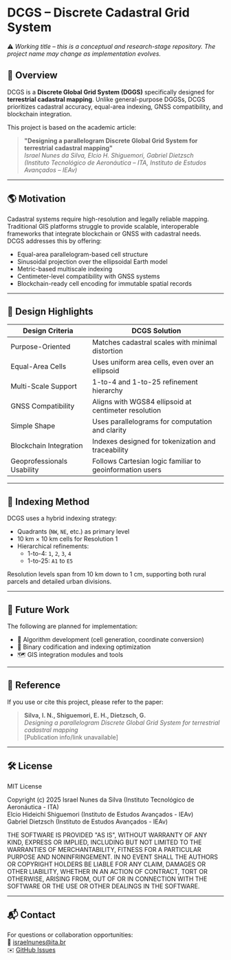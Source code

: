 # DCGS – Discrete Cadastral Grid System

⚠️ *Working title – this is a conceptual and research-stage repository. The project name may change as implementation evolves.*

## 📍 Overview

DCGS is a **Discrete Global Grid System (DGGS)** specifically designed for **terrestrial cadastral mapping**. Unlike general-purpose DGGSs, DCGS prioritizes cadastral accuracy, equal-area indexing, GNSS compatibility, and blockchain integration.

This project is based on the academic article:

> **"Designing a parallelogram Discrete Global Grid System for terrestrial cadastral mapping"**  
> *Israel Nunes da Silva, Elcio H. Shiguemori, Gabriel Dietzsch*  
> *(Instituto Tecnológico de Aeronáutica – ITA, Instituto de Estudos Avançados – IEAv)*

---

## 🌎 Motivation

Cadastral systems require high-resolution and legally reliable mapping. Traditional GIS platforms struggle to provide scalable, interoperable frameworks that integrate blockchain or GNSS with cadastral needs.  
DCGS addresses this by offering:
- Equal-area parallelogram-based cell structure  
- Sinusoidal projection over the ellipsoidal Earth model  
- Metric-based multiscale indexing  
- Centimeter-level compatibility with GNSS systems  
- Blockchain-ready cell encoding for immutable spatial records

---

## 🧱 Design Highlights

| **Design Criteria**         | **DCGS Solution**                                        |
|-----------------------------|-----------------------------------------------------------|
| Purpose-Oriented            | Matches cadastral scales with minimal distortion         |
| Equal-Area Cells            | Uses uniform area cells, even over an ellipsoid          |
| Multi-Scale Support         | 1-to-4 and 1-to-25 refinement hierarchy                  |
| GNSS Compatibility          | Aligns with WGS84 ellipsoid at centimeter resolution     |
| Simple Shape                | Uses parallelograms for computation and clarity          |
| Blockchain Integration      | Indexes designed for tokenization and traceability       |
| Geoprofessionals Usability  | Follows Cartesian logic familiar to geoinformation users |

---

## 🧩 Indexing Method

DCGS uses a hybrid indexing strategy:
- Quadrants (`NW`, `NE`, etc.) as primary level  
- 10 km × 10 km cells for Resolution 1  
- Hierarchical refinements:  
  - 1-to-4: `1`, `2`, `3`, `4`  
  - 1-to-25: `A1` to `E5`

Resolution levels span from 10 km down to 1 cm, supporting both rural parcels and detailed urban divisions.

---

## 🚧 Future Work

The following are planned for implementation:

- 🔧 Algorithm development (cell generation, coordinate conversion)  
- 💾 Binary codification and indexing optimization
- 🗺️ GIS integration modules and tools

---

## 📖 Reference

If you use or cite this project, please refer to the paper:

> **Silva, I. N., Shiguemori, E. H., Dietzsch, G.**  
> *Designing a parallelogram Discrete Global Grid System for terrestrial cadastral mapping*  
> [Publication info/link unavailable]

---

## 🛠️ License

MIT License

Copyright (c) 2025
Israel Nunes da Silva (Instituto Tecnológico de Aeronáutica - ITA)  
Elcio Hideichi Shiguemori (Instituto de Estudos Avançados - IEAv)  
Gabriel Dietzsch (Instituto de Estudos Avançados - IEAv)

THE SOFTWARE IS PROVIDED "AS IS", WITHOUT WARRANTY OF ANY KIND, EXPRESS OR
IMPLIED, INCLUDING BUT NOT LIMITED TO THE WARRANTIES OF MERCHANTABILITY,
FITNESS FOR A PARTICULAR PURPOSE AND NONINFRINGEMENT. IN NO EVENT SHALL THE
AUTHORS OR COPYRIGHT HOLDERS BE LIABLE FOR ANY CLAIM, DAMAGES OR OTHER
LIABILITY, WHETHER IN AN ACTION OF CONTRACT, TORT OR OTHERWISE, ARISING FROM,
OUT OF OR IN CONNECTION WITH THE SOFTWARE OR THE USE OR OTHER DEALINGS IN THE
SOFTWARE.

---

## 📬 Contact

For questions or collaboration opportunities:  
📧 israelnunes@ita.br  
✉️ [GitHub Issues](https://github.com/ICartCWB/DCGS/issues)

